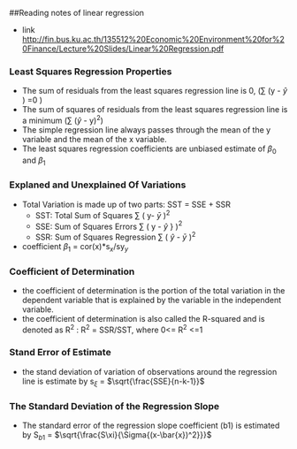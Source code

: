 ##Reading notes of linear regression
+ link http://fin.bus.ku.ac.th/135512%20Economic%20Environment%20for%20Finance/Lecture%20Slides/Linear%20Regression.pdf
### Least Squares Regression Properties
+ The sum of  residuals from the least squares regression line is 0, ($\sum$ (y - $\hat{y}$ ) =0 )
+ The sum of squares of residuals from the least squares regression line is a minimum ($\sum$ ($\hat{y}$ - y)$^2$)
+ The simple regression line always passes through the mean of the y variable and the mean of the x variable.
+ The least squares regression coefficients are unbiased estimate of $\beta_0$ and $\beta_1$
### Explaned and Unexplained Of Variations
+ Total Variation is made up of two parts: SST = SSE + SSR
  - SST: Total Sum of Squares   $\sum$ ( y- $\bar{y}$ )$^2$
  - SSE: Sum of Squares Errors   $\sum$ ( y - $\hat{y}$ } )$^2$
  - SSR: Sum of Squares Regression   $\sum$ ( $\hat{y}$ - $\bar{y}$ )$^2$
+ coefficient $\beta_1$ = cor(x)*s$_x$/sy$_y$

### Coefficient of Determination
+ the coefficient of determination is the portion of the total variation in the dependent variable that is explained by the variable in the independent variable.
+ the coefficient of determination is also called the R-squared and is denoted as R$^2$ : 
    R$^2$ = SSR/SST, where 0<= R$^2$ <=1
### Stand Error of Estimate
+ the stand deviation of variation of observations around the regression line is estimate by s$_\xi$  = $\sqrt{\frac{SSE}{n-k-1}}$
### The Standard Deviation of the Regression Slope 
+ The standard error of the regression slope coefficient (b1) is estimated by
   S$_b{_1}$ = $\sqrt{\frac{S\xi}{\Sigma{(x-\bar{x})^2}}}$